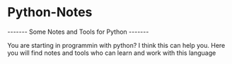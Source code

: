 # Python-Notes
------- Some Notes and Tools for Python -------

You are starting in programmin with python? I think this can help you.
Here you will find notes and tools who can learn and work with this language
